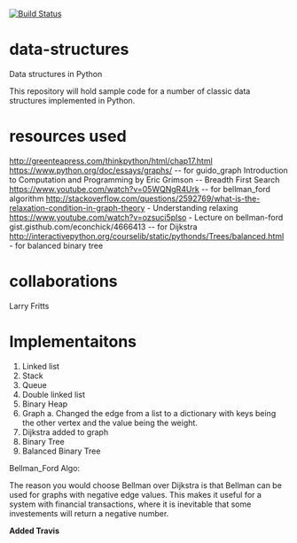 [![Build Status](https://travis-ci.org/johnshiver/data-structures.png)](https://travis-ci.org/johnshiver/data-structures)

data-structures
===============

Data structures in Python

This repository will hold sample code for a number of classic data structures implemented in Python.

resources used
===============
http://greenteapress.com/thinkpython/html/chap17.html
https://www.python.org/doc/essays/graphs/  -- for guido_graph
Introduction to Computation and Programming by Eric Grimson -- Breadth First Search
https://www.youtube.com/watch?v=05WQNgR4Urk  -- for bellman_ford algorithm
http://stackoverflow.com/questions/2592769/what-is-the-relaxation-condition-in-graph-theory - Understanding relaxing
https://www.youtube.com/watch?v=ozsuci5pIso - Lecture on bellman-ford
gist.gisthub.com/econchick/4666413 -- for Dijkstra
http://interactivepython.org/courselib/static/pythonds/Trees/balanced.html - for balanced binary tree


collaborations
===============
Larry Fritts

Implementaitons
===============
1. Linked list
2. Stack
3. Queue
4. Double linked list
5. Binary Heap
6. Graph
    a. Changed the edge from a list to a dictionary with keys being the other
    vertex and the value being the weight.
7. Dijkstra added to graph
8. Binary Tree
9. Balanced Binary Tree

Bellman_Ford Algo:

The reason you would choose Bellman over Dijkstra is that Bellman can be used
for graphs with negative edge values. This makes it useful for a system with
financial transactions, where it is inevitable that some investements will
return a negative number.

**Added Travis**